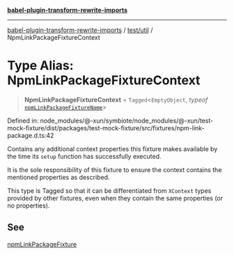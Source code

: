 [**babel-plugin-transform-rewrite-imports**](../../../README.md)

***

[babel-plugin-transform-rewrite-imports](../../../README.md) / [test/util](../README.md) / NpmLinkPackageFixtureContext

# Type Alias: NpmLinkPackageFixtureContext

> **NpmLinkPackageFixtureContext** = `Tagged`\<`EmptyObject`, *typeof* [`npmLinkPackageFixtureName`](../variables/npmLinkPackageFixtureName.md)\>

Defined in: node\_modules/@-xun/symbiote/node\_modules/@-xun/test-mock-fixture/dist/packages/test-mock-fixture/src/fixtures/npm-link-package.d.ts:42

Contains any additional context properties this fixture makes available by
the time its `setup` function has successfully executed.

It is the sole responsibility of this fixture to ensure the context contains
the mentioned properties as described.

This type is Tagged so that it can be differentiated from `XContext`
types provided by other fixtures, even when they contain the same properties
(or no properties).

## See

[npmLinkPackageFixture](../functions/npmLinkPackageFixture.md)
